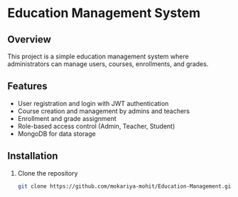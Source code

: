 # Education Management System

## Overview

This project is a simple education management system where administrators can manage users, courses, enrollments, and grades.

## Features

- User registration and login with JWT authentication
- Course creation and management by admins and teachers
- Enrollment and grade assignment
- Role-based access control (Admin, Teacher, Student)
- MongoDB for data storage

## Installation

1. Clone the repository
   ```bash
   git clone https://github.com/mokariya-mohit/Education-Management.git
